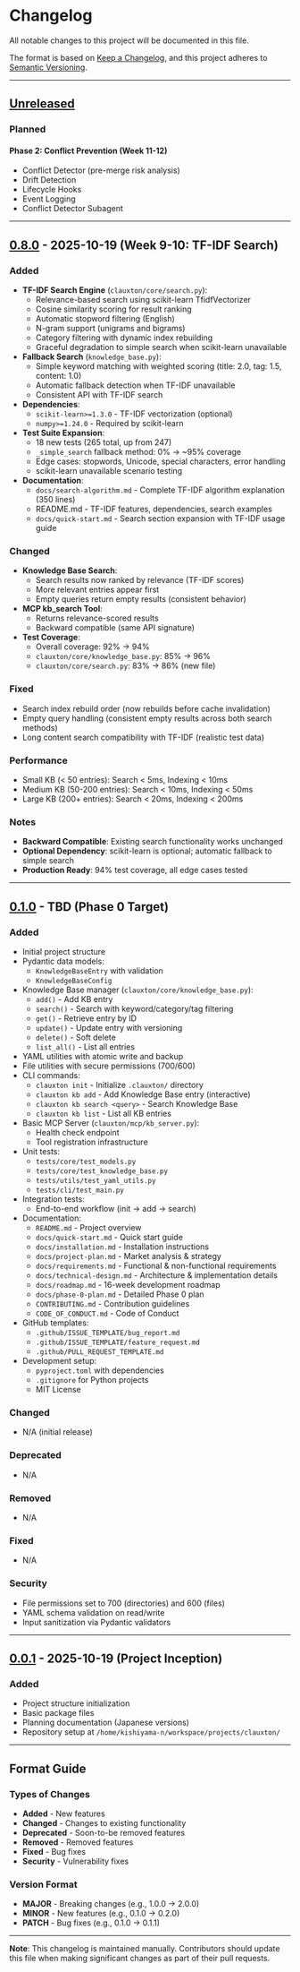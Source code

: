 # Changelog

All notable changes to this project will be documented in this file.

The format is based on [Keep a Changelog](https://keepachangelog.com/en/1.0.0/),
and this project adheres to [Semantic Versioning](https://semver.org/spec/v2.0.0.html).

---

## [Unreleased]

### Planned

#### Phase 2: Conflict Prevention (Week 11-12)
- Conflict Detector (pre-merge risk analysis)
- Drift Detection
- Lifecycle Hooks
- Event Logging
- Conflict Detector Subagent

---

## [0.8.0] - 2025-10-19 (Week 9-10: TF-IDF Search)

### Added
- **TF-IDF Search Engine** (`clauxton/core/search.py`):
  - Relevance-based search using scikit-learn TfidfVectorizer
  - Cosine similarity scoring for result ranking
  - Automatic stopword filtering (English)
  - N-gram support (unigrams and bigrams)
  - Category filtering with dynamic index rebuilding
  - Graceful degradation to simple search when scikit-learn unavailable
- **Fallback Search** (`knowledge_base.py`):
  - Simple keyword matching with weighted scoring (title: 2.0, tag: 1.5, content: 1.0)
  - Automatic fallback detection when TF-IDF unavailable
  - Consistent API with TF-IDF search
- **Dependencies**:
  - `scikit-learn>=1.3.0` - TF-IDF vectorization (optional)
  - `numpy>=1.24.0` - Required by scikit-learn
- **Test Suite Expansion**:
  - 18 new tests (265 total, up from 247)
  - `_simple_search` fallback method: 0% → ~95% coverage
  - Edge cases: stopwords, Unicode, special characters, error handling
  - scikit-learn unavailable scenario testing
- **Documentation**:
  - `docs/search-algorithm.md` - Complete TF-IDF algorithm explanation (350 lines)
  - README.md - TF-IDF features, dependencies, search examples
  - `docs/quick-start.md` - Search section expansion with TF-IDF usage guide

### Changed
- **Knowledge Base Search**:
  - Search results now ranked by relevance (TF-IDF scores)
  - More relevant entries appear first
  - Empty queries return empty results (consistent behavior)
- **MCP kb_search Tool**:
  - Returns relevance-scored results
  - Backward compatible (same API signature)
- **Test Coverage**:
  - Overall coverage: 92% → 94%
  - `clauxton/core/knowledge_base.py`: 85% → 96%
  - `clauxton/core/search.py`: 83% → 86% (new file)

### Fixed
- Search index rebuild order (now rebuilds before cache invalidation)
- Empty query handling (consistent empty results across both search methods)
- Long content search compatibility with TF-IDF (realistic test data)

### Performance
- Small KB (< 50 entries): Search < 5ms, Indexing < 10ms
- Medium KB (50-200 entries): Search < 10ms, Indexing < 50ms
- Large KB (200+ entries): Search < 20ms, Indexing < 200ms

### Notes
- **Backward Compatible**: Existing search functionality works unchanged
- **Optional Dependency**: scikit-learn is optional; automatic fallback to simple search
- **Production Ready**: 94% test coverage, all edge cases tested

---

## [0.1.0] - TBD (Phase 0 Target)

### Added
- Initial project structure
- Pydantic data models:
  - `KnowledgeBaseEntry` with validation
  - `KnowledgeBaseConfig`
- Knowledge Base manager (`clauxton/core/knowledge_base.py`):
  - `add()` - Add KB entry
  - `search()` - Search with keyword/category/tag filtering
  - `get()` - Retrieve entry by ID
  - `update()` - Update entry with versioning
  - `delete()` - Soft delete
  - `list_all()` - List all entries
- YAML utilities with atomic write and backup
- File utilities with secure permissions (700/600)
- CLI commands:
  - `clauxton init` - Initialize `.clauxton/` directory
  - `clauxton kb add` - Add Knowledge Base entry (interactive)
  - `clauxton kb search <query>` - Search Knowledge Base
  - `clauxton kb list` - List all KB entries
- Basic MCP Server (`clauxton/mcp/kb_server.py`):
  - Health check endpoint
  - Tool registration infrastructure
- Unit tests:
  - `tests/core/test_models.py`
  - `tests/core/test_knowledge_base.py`
  - `tests/utils/test_yaml_utils.py`
  - `tests/cli/test_main.py`
- Integration tests:
  - End-to-end workflow (init → add → search)
- Documentation:
  - `README.md` - Project overview
  - `docs/quick-start.md` - Quick start guide
  - `docs/installation.md` - Installation instructions
  - `docs/project-plan.md` - Market analysis & strategy
  - `docs/requirements.md` - Functional & non-functional requirements
  - `docs/technical-design.md` - Architecture & implementation details
  - `docs/roadmap.md` - 16-week development roadmap
  - `docs/phase-0-plan.md` - Detailed Phase 0 plan
  - `CONTRIBUTING.md` - Contribution guidelines
  - `CODE_OF_CONDUCT.md` - Code of Conduct
- GitHub templates:
  - `.github/ISSUE_TEMPLATE/bug_report.md`
  - `.github/ISSUE_TEMPLATE/feature_request.md`
  - `.github/PULL_REQUEST_TEMPLATE.md`
- Development setup:
  - `pyproject.toml` with dependencies
  - `.gitignore` for Python projects
  - MIT License

### Changed
- N/A (initial release)

### Deprecated
- N/A

### Removed
- N/A

### Fixed
- N/A

### Security
- File permissions set to 700 (directories) and 600 (files)
- YAML schema validation on read/write
- Input sanitization via Pydantic validators

---

## [0.0.1] - 2025-10-19 (Project Inception)

### Added
- Project structure initialization
- Basic package files
- Planning documentation (Japanese versions)
- Repository setup at `/home/kishiyama-n/workspace/projects/clauxton/`

---

## Format Guide

### Types of Changes
- **Added** - New features
- **Changed** - Changes to existing functionality
- **Deprecated** - Soon-to-be removed features
- **Removed** - Removed features
- **Fixed** - Bug fixes
- **Security** - Vulnerability fixes

### Version Format
- **MAJOR** - Breaking changes (e.g., 1.0.0 → 2.0.0)
- **MINOR** - New features (e.g., 0.1.0 → 0.2.0)
- **PATCH** - Bug fixes (e.g., 0.1.0 → 0.1.1)

---

**Note**: This changelog is maintained manually. Contributors should update this file when making significant changes as part of their pull requests.

[Unreleased]: https://github.com/nakishiyaman/clauxton/compare/v0.8.0...HEAD
[0.8.0]: https://github.com/nakishiyaman/clauxton/releases/tag/v0.8.0
[0.1.0]: https://github.com/nakishiyaman/clauxton/releases/tag/v0.1.0
[0.0.1]: https://github.com/nakishiyaman/clauxton/releases/tag/v0.0.1
